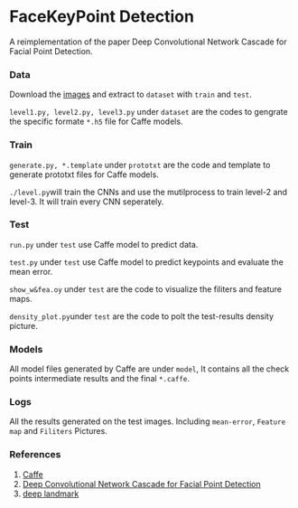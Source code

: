 FaceKeyPoint Detection
====
A reimplementation of the paper Deep Convolutional Network Cascade for Facial Point Detection.

### Data

Download the [images]((http://mmlab.ie.cuhk.edu.hk/archive/CNN_FacePoint.htm)) and extract to  `dataset` with `train` and `test`.

`level1.py, level2.py, level3.py` under `dataset` are the codes to gengrate the specific formate `*.h5` file for Caffe models.

### Train

`generate.py, *.template` under `prototxt` are the code and template to generate prototxt files for Caffe models.

`./level.py`will train the CNNs and use the mutilprocess to train level-2 and level-3. It will train every CNN seperately.

### Test

`run.py` under `test` use Caffe model to predict data.

`test.py` under `test` use Caffe model to predict keypoints and evaluate the mean error.

`show_w&fea.oy` under `test` are the code to visualize the filiters and feature maps.

`density_plot.py`under `test` are the code to polt the test-results density picture.

### Models

All model files generated by Caffe are under `model`, It contains all the check points intermediate results and the final `*.caffe`.

### Logs

All the results generated on the test images. Including `mean-error`, `Feature map` and `Filiters` Pictures.

### References

1. [Caffe](http://caffe.berkeleyvision.org/)
2. [Deep Convolutional Network Cascade for Facial Point Detection](http://mmlab.ie.cuhk.edu.hk/archive/CNN_FacePoint.htm)
3. [deep landmark](https://github.com/luoyetx/deep-landmark)
